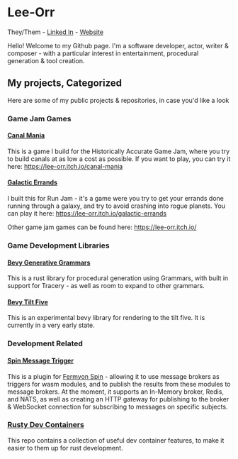 # Lee-Orr
They/Them - [Linked In](https://www.linkedin.com/in/lee-orr-orbach-403863119) - [Website](https://lee-orr.com)

Hello!
Welcome to my Github page.
I'm a software developer, actor, writer & composer - with a particular interest in entertainment, procedural generation & tool creation.

## My projects, Categorized
Here are some of my public projects & repositories, in case you'd like a look

### Game Jam Games
#### [Canal Mania](https://github.com/lee-orr/CanalMania)
This is a game I build for the Historically Accurate Game Jam, where you try to build canals at as low a cost as possible. If you want to play, you can try it here: https://lee-orr.itch.io/canal-mania

#### [Galactic Errands](https://github.com/lee-orr/run-jam)
I built this for Run Jam - it's a game were you try to get your errands done running through a galaxy, and try to avoid crashing into rogue planets. You can play it here: https://lee-orr.itch.io/galactic-errands

Other game jam games can be found here: https://lee-orr.itch.io/

### Game Development Libraries
#### [Bevy Generative Grammars](https://github.com/lee-orr/bevy-generative-grammars)
This is a rust library for procedural generation using Grammars, with built in support for Tracery - as well as room to expand to other grammars. 

#### [Bevy Tilt Five](https://github.com/lee-orr/bevy-tilt-five)
This is an experimental bevy library for rendering to the tilt five. It is currently in a very early state.

### Development Related
#### [Spin Message Trigger](https://github.com/lee-orr/spin-message-trigger)
This is a plugin for [Fermyon Spin](https://github.com/fermyon/spin) - allowing it to use message brokers as triggers for wasm modules, and to publish the results from these modules to message brokers. At the moment, it supports an In-Memory broker, Redis, and NATS, as well as creating an HTTP gateway for publishing to the broker & WebSocket connection for subscribing to messages on specific subjects.

### [Rusty Dev Containers](https://github.com/lee-orr/rusty-dev-containers)
This repo contains a collection of useful dev container features, to make it easier to them up for rust development.
